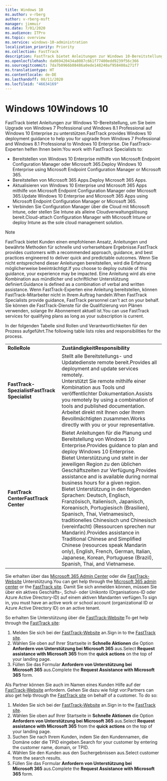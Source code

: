 ```yaml
---
title: Windows 10
ms.author: v-rberg
author: v-rberg-msft
manager: jimmuir
ms.date: 7/01/2020
ms.audience: ITPro
ms.topic: overview
ms.service: windows-10-administration
localization_priority: Priority
ms.collection: FastTrack
description: FastTrack bietet Anleitungen zur Windows 10-Bereitstellung, um Sie beim Upgrade von Windows 7 Professional und Windows 8.1 Professional auf Windows 10 Enterprise zu unterstützen.
ms.openlocfilehash: da069420434a8087c661f77400edd9239f56c366
ms.sourcegitcommit: 7da7b0966b08486a0ede148240af958408a271f7
ms.translationtype: HT
ms.contentlocale: de-DE
ms.lasthandoff: 08/11/2020
ms.locfileid: "46634169"
---
```

# <a name="windows-10"></a><span data-ttu-id="c9790-103">Windows 10</span><span class="sxs-lookup"><span data-stu-id="c9790-103">Windows 10</span></span>

<span data-ttu-id="c9790-104">FastTrack bietet Anleitungen zur Windows 10-Bereitstellung, um Sie beim Upgrade von Windows 7 Professional und Windows 8.1 Professional auf Windows 10 Enterprise zu unterstützen.</span><span class="sxs-lookup"><span data-stu-id="c9790-104">FastTrack provides Windows 10 deployment guidance to help you for upgrade from Windows 7 Professional and Windows 8.1 Professional to Windows 10 Enterprise.</span></span> <span data-ttu-id="c9790-105">Die FastTrack-Experten helfen Ihnen beim:</span><span class="sxs-lookup"><span data-stu-id="c9790-105">You work with FastTrack Specialists to:</span></span>

- <span data-ttu-id="c9790-106">Bereitstellen von Windows 10 Enterprise mithilfe von Microsoft Endpoint Configuration Manager oder Microsoft 365.</span><span class="sxs-lookup"><span data-stu-id="c9790-106">Deploy Windows 10 Enterprise using Microsoft Endpoint Configuration Manager or Microsoft 365.</span></span>
- <span data-ttu-id="c9790-107">Bereitstellen von Microsoft 365 Apps.</span><span class="sxs-lookup"><span data-stu-id="c9790-107">Deploy Microsoft 365 Apps.</span></span> 
- <span data-ttu-id="c9790-108">Aktualisieren von Windows 10 Enterprise und Microsoft 365 Apps mithilfe von Microsoft Endpoint Configuration Manager oder Microsoft 365.</span><span class="sxs-lookup"><span data-stu-id="c9790-108">Update Windows 10 Enterprise and Microsoft 365 Apps using Microsoft Endpoint Configuration Manager or Microsoft 365.</span></span>
- <span data-ttu-id="c9790-109">Verbinden Sie Configuration Manager über die Cloud mit Microsoft Intune, oder stellen Sie Intune als alleine Cloudverwaltungslösung bereit.</span><span class="sxs-lookup"><span data-stu-id="c9790-109">Cloud-attach Configuration Manager with Microsoft Intune or deploy Intune as the sole cloud management solution.</span></span>
  
> [!NOTE]
> <span data-ttu-id="c9790-110">FastTrack bietet Kunden einen empfohlenen Ansatz, Anleitungen und bewährte Methoden für schnelle und vorhersehbare Ergebnisse.</span><span class="sxs-lookup"><span data-stu-id="c9790-110">FastTrack provides customers with a recommended approach, guidance, and best practices engineered to deliver quick and predictable outcomes.</span></span> <span data-ttu-id="c9790-111">Wenn Sie nicht entsprechend dieser Anleitungen bereitstellen, wird die Erfahrung möglicherweise beeinträchtigt.</span><span class="sxs-lookup"><span data-stu-id="c9790-111">If you choose to deploy outside of this guidance, your experience may be impacted.</span></span> <span data-ttu-id="c9790-112">Eine Anleitung wird als eine Kombination aus mündlicher und schriftlicher Unterstützung definiert.</span><span class="sxs-lookup"><span data-stu-id="c9790-112">Guidance is defined as a combination of verbal and written assistance.</span></span> <span data-ttu-id="c9790-113">Wenn FastTrack-Experten eine Anleitung bereitstellen, können FastTrack-Mitarbeiter nicht in Ihrem Auftrag handeln.</span><span class="sxs-lookup"><span data-stu-id="c9790-113">When FastTrack Specialists provide guidance, FastTrack personnel can't act on your behalf.</span></span> <span data-ttu-id="c9790-114">Sie können die FastTrack-Dienste für die Qualifizierung von Plänen verwenden, solange Ihr Abonnement aktuell ist.</span><span class="sxs-lookup"><span data-stu-id="c9790-114">You can use FastTrack services for qualifying plans as long as your subscription is current.</span></span>  
    
<span data-ttu-id="c9790-115">In der folgenden Tabelle sind Rollen und Verantwortlichkeiten für den Prozess aufgeführt.</span><span class="sxs-lookup"><span data-stu-id="c9790-115">The following table lists roles and responsibilities for the process.</span></span>

|||
|:-----|:-----|
|<span data-ttu-id="c9790-116">**Rolle**</span><span class="sxs-lookup"><span data-stu-id="c9790-116">**Role**</span></span> <br/> |<span data-ttu-id="c9790-117">**Zuständigkeit**</span><span class="sxs-lookup"><span data-stu-id="c9790-117">**Responsibility**</span></span> <br/> |
|<span data-ttu-id="c9790-118">**FastTrack-Spezialist**</span><span class="sxs-lookup"><span data-stu-id="c9790-118">**FastTrack Specialist**</span></span> <br/> |<span data-ttu-id="c9790-119">Stellt alle Bereitstellungs- und Updatedienste remote bereit.</span><span class="sxs-lookup"><span data-stu-id="c9790-119">Provides all deployment and update services remotely.</span></span>  <br/> <span data-ttu-id="c9790-120">Unterstützt Sie remote mithilfe einer Kombination aus Tools und veröffentlichter Dokumentation.</span><span class="sxs-lookup"><span data-stu-id="c9790-120">Assists you remotely by using a combination of tools and published documentation.</span></span> <br/> <span data-ttu-id="c9790-121">Arbeitet direkt mit Ihnen oder Ihrem Bevollmächtigten zusammen.</span><span class="sxs-lookup"><span data-stu-id="c9790-121">Works directly with you or your representative.</span></span>|
|<span data-ttu-id="c9790-122">**FastTrack Center**</span><span class="sxs-lookup"><span data-stu-id="c9790-122">**FastTrack Center**</span></span>  <br/> |<span data-ttu-id="c9790-123">Bietet Anleitungen für die Planung und Bereitstellung von Windows 10 Enterprise.</span><span class="sxs-lookup"><span data-stu-id="c9790-123">Provides guidance to plan and deploy Windows 10 Enterprise.</span></span>   <br/> <span data-ttu-id="c9790-124">Bietet Unterstützung und steht in der jeweiligen Region zu den üblichen Geschäftszeiten zur Verfügung.</span><span class="sxs-lookup"><span data-stu-id="c9790-124">Provides assistance and is available during normal business hours for a given region.</span></span> <br/> <span data-ttu-id="c9790-125">Bietet Unterstützung in den folgenden Sprachen: Deutsch, Englisch, Französisch, Italienisch, Japanisch, Koreanisch, Portugiesisch (Brasilien), Spanisch, Thai, Vietnamesisch, traditionelles Chinesisch und Chinesisch (vereinfacht) (Ressourcen sprechen nur Mandarin).</span><span class="sxs-lookup"><span data-stu-id="c9790-125">Provides assistance in Traditional Chinese and Simplified Chinese (resources speak Mandarin only), English, French, German, Italian, Japanese, Korean, Portuguese (Brazil), Spanish, Thai, and Vietnamese.</span></span>|
 
<span data-ttu-id="c9790-126">Sie erhalten über das [Microsoft 365 Admin Center](https://go.microsoft.com/fwlink/?linkid=2032704) oder die [FastTrack-Website](https://go.microsoft.com/fwlink/?linkid=780698) Unterstützung.</span><span class="sxs-lookup"><span data-stu-id="c9790-126">You can get help through the [Microsoft 365 admin center](https://go.microsoft.com/fwlink/?linkid=2032704) or the [FastTrack site](https://go.microsoft.com/fwlink/?linkid=780698).</span></span> <span data-ttu-id="c9790-127">Damit Sie sich anmelden können, müssen Sie über ein aktives Geschäfts-, Schul- oder Unikonto (Organisations-ID oder Azure Active Directory-ID) auf einem aktiven Mandanten verfügen.</span><span class="sxs-lookup"><span data-stu-id="c9790-127">To sign in, you must have an active work or school account (organizational ID or Azure Active Directory ID) on an active tenant.</span></span> 

<span data-ttu-id="c9790-128">So erhalten Sie Unterstützung über die [FastTrack-Website](https://go.microsoft.com/fwlink/?linkid=780698):</span><span class="sxs-lookup"><span data-stu-id="c9790-128">To get help through the [FastTrack site](https://go.microsoft.com/fwlink/?linkid=780698):</span></span> 
1.    <span data-ttu-id="c9790-129">Melden Sie sich bei der [FastTrack-Website](https://go.microsoft.com/fwlink/?linkid=780698) an.</span><span class="sxs-lookup"><span data-stu-id="c9790-129">Sign in to the [FastTrack site](https://go.microsoft.com/fwlink/?linkid=780698).</span></span> 
2.    <span data-ttu-id="c9790-130">Wählen Sie oben auf Ihrer Startseite in **Schnelle Aktionen** die Option **Anfordern von Unterstützung bei Microsoft 365** aus.</span><span class="sxs-lookup"><span data-stu-id="c9790-130">Select **Request assistance with Microsoft 365** from the **quick actions** on the top of your landing page.</span></span>
3.    <span data-ttu-id="c9790-131">Füllen Sie das Formular **Anfordern von Unterstützung bei Microsoft 365** aus.</span><span class="sxs-lookup"><span data-stu-id="c9790-131">Complete the **Request Assistance with Microsoft 365** form.</span></span>
  
<span data-ttu-id="c9790-p104">Als Partner können Sie auch im Namen eines Kunden Hilfe auf der [FastTrack-Website](https://go.microsoft.com/fwlink/?linkid=780698) anfordern. Gehen Sie dazu wie folgt vor:</span><span class="sxs-lookup"><span data-stu-id="c9790-p104">Partners can also get help through the [FastTrack site](https://go.microsoft.com/fwlink/?linkid=780698) on behalf of a customer. To do so:</span></span>
1.    <span data-ttu-id="c9790-134">Melden Sie sich bei der [FastTrack-Website](https://go.microsoft.com/fwlink/?linkid=780698) an.</span><span class="sxs-lookup"><span data-stu-id="c9790-134">Sign in to the [FastTrack site](https://go.microsoft.com/fwlink/?linkid=780698).</span></span> 
2.    <span data-ttu-id="c9790-135">Wählen Sie oben auf Ihrer Startseite in **Schnelle Aktionen** die Option **Anfordern von Unterstützung bei Microsoft 365** aus.</span><span class="sxs-lookup"><span data-stu-id="c9790-135">Select **Request assistance with Microsoft 365** from the **quick actions** on the top of your landing page.</span></span>
3.    <span data-ttu-id="c9790-136">Suchen Sie nach Ihrem Kunden, indem Sie den Kundennamen, die Domäne oder die TPID eingeben.</span><span class="sxs-lookup"><span data-stu-id="c9790-136">Search for your customer by entering the customer name, domain, or TPID.</span></span>
4.    <span data-ttu-id="c9790-137">Wählen Sie den Kunden aus den Suchergebnissen aus.</span><span class="sxs-lookup"><span data-stu-id="c9790-137">Select customer from the search results.</span></span>
5.    <span data-ttu-id="c9790-138">Füllen Sie das Formular **Anfordern von Unterstützung bei Microsoft 365** aus.</span><span class="sxs-lookup"><span data-stu-id="c9790-138">Complete the **Request Assistance with Microsoft 365** form.</span></span>
 
